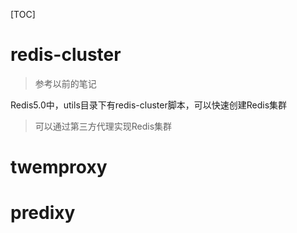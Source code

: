 [TOC]

# redis-cluster

> 参考以前的笔记

Redis5.0中，utils目录下有redis-cluster脚本，可以快速创建Redis集群



> 可以通过第三方代理实现Redis集群

# twemproxy





# predixy